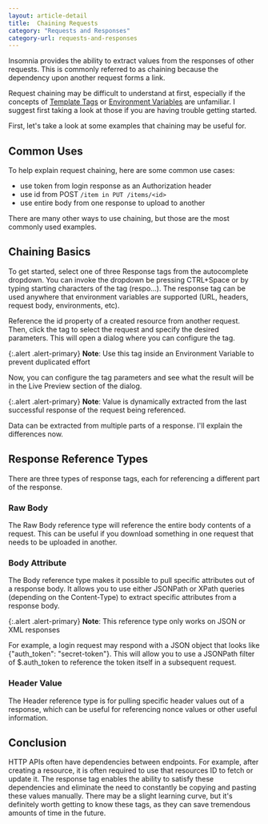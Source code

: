 ```yaml
---
layout: article-detail
title:  Chaining Requests
category: "Requests and Responses"
category-url: requests-and-responses
---
```


Insomnia provides the ability to extract values from the responses of other requests. This is commonly referred to as chaining because the dependency upon another request forms a link.

Request chaining may be difficult to understand at first, especially if the concepts of [Template Tags](/insomnia/template-tags) or [Environment Variables](/insomnia/environment-variables) are unfamiliar. I suggest first taking a look at those if you are having trouble getting started.

First, let's take a look at some examples that chaining may be useful for.

## Common Uses

To help explain request chaining, here are some common use cases:

* use token from login response as an Authorization header
* use id from POST `/item in PUT /items/<id>`
* use entire body from one response to upload to another

There are many other ways to use chaining, but those are the most commonly used examples.

## Chaining Basics

To get started, select one of three Response tags from the autocomplete dropdown. You can invoke the dropdown be pressing CTRL+Space or by typing starting characters of the tag (respo...). The response tag can be used anywhere that environment variables are supported (URL, headers, request body, environments, etc).

Reference the id property of a created resource from another request. Then, click the tag to select the request and specify the desired parameters. This will open a dialog where you can configure the tag.

{:.alert .alert-primary}
**Note**: Use this tag inside an Environment Variable to prevent duplicated effort

Now, you can configure the tag parameters and see what the result will be in the Live Preview section of the dialog.

{:.alert .alert-primary}
**Note**: Value is dynamically extracted from the last successful response of the request being referenced.

Data can be extracted from multiple parts of a response. I'll explain the differences now.

## Response Reference Types

There are three types of response tags, each for referencing a different part of the response.

### Raw Body

The Raw Body reference type will reference the entire body contents of a request. This can be useful if you download something in one request that needs to be uploaded in another.

### Body Attribute
The Body reference type makes it possible to pull specific attributes out of a response body. It allows you to use either JSONPath or XPath queries (depending on the Content-Type) to extract specific attributes from a response body.

{:.alert .alert-primary}
**Note**: This reference type only works on JSON or XML responses

For example, a login request may respond with a JSON object that looks like {"auth_token": "secret-token"}. This will allow you to use a JSONPath filter of $.auth_token to reference the token itself in a subsequent request.

### Header Value
The Header reference type is for pulling specific header values out of a response, which can be useful for referencing nonce values or other useful information.

## Conclusion

HTTP APIs often have dependencies between endpoints. For example, after creating a resource, it is often required to use that resources ID to fetch or update it. The response tag enables the ability to satisfy these dependencies and eliminate the need to constantly be copying and pasting these values manually. There may be a slight learning curve, but it's definitely worth getting to know these tags, as they can save tremendous amounts of time in the future.
